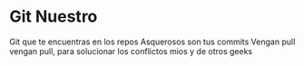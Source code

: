 # Git Nuestro

Git que te encuentras en los repos
Asquerosos son tus commits
Vengan pull vengan pull, para 
solucionar los conflictos mios y
de otros geeks